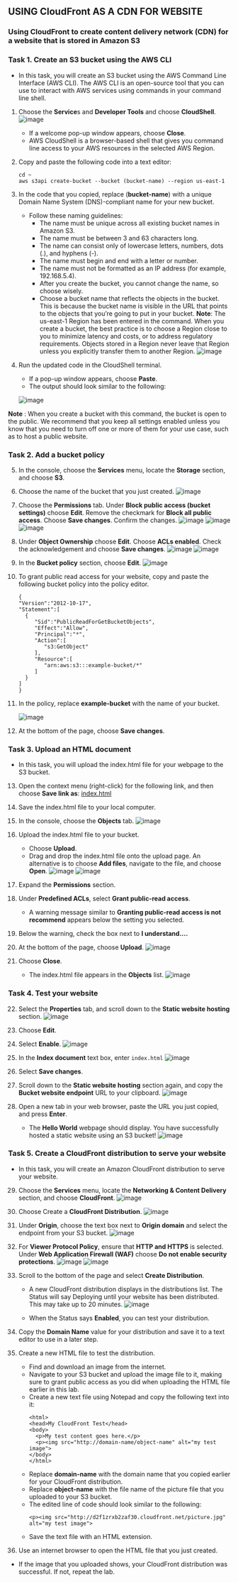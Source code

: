 ## USING CloudFront AS A CDN FOR WEBSITE
### Using CloudFront to create content delivery network (CDN) for a website that is stored in Amazon S3
### Task 1. Create an S3 bucket using the AWS CLI
- In this task, you will create an S3 bucket using the AWS Command Line Interface (AWS CLI). The AWS CLI is an open-source tool that you can use to interact with AWS services using commands in your command line shell.
1. Choose the **Service**s and **Developer Tools** and choose **CloudShell**.
    ![image](https://github.com/swatipal1010/AWS_services_hands_on/assets/110754474/1886d28d-0798-45a0-8555-a998b7e043b4)

   - If a welcome pop-up window appears, choose **Close**.
   - AWS CloudShell is a browser-based shell that gives you command line access to your AWS resources in the selected AWS Region.

2. Copy and paste the following code into a text editor:
   ```text
   cd ~
   aws s3api create-bucket --bucket (bucket-name) --region us-east-1
   ```
3. In the code that you copied, replace (**bucket-name**) with a unique Domain Name System (DNS)-compliant name for your new bucket.
   - Follow these naming guidelines:
     - The name must be unique across all existing bucket names in Amazon S3.
     - The name must be between 3 and 63 characters long.
     - The name can consist only of lowercase letters, numbers, dots (.), and hyphens (-).
     - The name must begin and end with a letter or number.
     - The name must not be formatted as an IP address (for example, 192.168.5.4).
     - After you create the bucket, you cannot change the name, so choose wisely.
     - Choose a bucket name that reflects the objects in the bucket. This is because the bucket name is visible in the URL that points to the objects that you’re going to put in your bucket.
**Note**: The us-east-1 Region has been entered in the command. When you create a bucket, the best practice is to choose a Region close to you to minimize latency and costs, or to address regulatory requirements. Objects stored in a Region never leave that Region unless you explicitly transfer them to another Region.
![image](https://github.com/swatipal1010/AWS_services_hands_on/assets/110754474/29d9e725-e620-4762-99da-24cefa885640)

4. Run the updated code in the CloudShell terminal.
   - If a pop-up window appears, choose **Paste**.
   - The output should look similar to the following:
     
    ![image](https://github.com/swatipal1010/AWS_services_handson/assets/110754474/5632556b-6580-4293-90be-287b48b6feba)
     
**Note** : When you create a bucket with this command, the bucket is open to the public. We recommend that you keep all settings enabled unless you know that you need to turn off one or more of them for your use case, such as to host a public website.

### Task 2. Add a bucket policy
5. In the console, choose the **Services** menu, locate the **Storage** section, and choose **S3**.
6. Choose the name of the bucket that you just created.
   ![image](https://github.com/swatipal1010/AWS_services_hands_on/assets/110754474/c285c727-7de4-420b-97ab-ba3d48b4df65)

7. Choose the **Permissions** tab. Under **Block public access (bucket settings)** choose **Edit**. Remove the checkmark for **Block all public access**. Choose **Save changes**. Confirm the changes.
   ![image](https://github.com/swatipal1010/AWS_services_hands_on/assets/110754474/3b00de45-5608-4756-97de-951ad282d8b5)
   ![image](https://github.com/swatipal1010/AWS_services_hands_on/assets/110754474/c901f642-9c21-4e75-9429-1de351823e59)
   ![image](https://github.com/swatipal1010/AWS_services_hands_on/assets/110754474/ef077658-8791-48ff-b0eb-9b27bf202447)

8. Under **Object Ownership** choose **Edit**. Choose **ACLs enabled**. Check the acknowledgement and choose **Save changes**.
    ![image](https://github.com/swatipal1010/AWS_services_hands_on/assets/110754474/207f9c84-2946-4520-bc04-d93da3e2fbf1)
    ![image](https://github.com/swatipal1010/AWS_services_hands_on/assets/110754474/f3600af1-f0af-4cf9-b3f8-f22023fb6c06)

9. In the **Bucket policy** section, choose **Edit**.
    ![image](https://github.com/swatipal1010/AWS_services_hands_on/assets/110754474/3c5dccc9-23bb-4459-b70a-c595d0fee59f)

10. To grant public read access for your website, copy and paste the following bucket policy into the policy editor.
    ```text
    {
    "Version":"2012-10-17",
    "Statement":[
      {
         "Sid":"PublicReadForGetBucketObjects",
         "Effect":"Allow",
         "Principal":"*",
         "Action":[
            "s3:GetObject"
         ],
         "Resource":[
            "arn:aws:s3:::example-bucket/*"
         ]
      }
    ]
    }
    ```

11. In the policy, replace **example-bucket** with the name of your bucket.
    
    ![image](https://github.com/swatipal1010/AWS_services_hands_on/assets/110754474/dc770d29-d0be-4c41-a9e8-5c46098fe4bd)
12. At the bottom of the page, choose **Save changes**.


### Task 3. Upload an HTML document
- In this task, you will upload the index.html file for your webpage to the S3 bucket.
13. Open the context menu (right-click) for the following link, and then choose **Save link as**: [index.html](https://aws-tc-largeobjects.s3.us-west-2.amazonaws.com/CUR-TF-100-ACCAIC-1-35050/03-lab-5-cloudfront/s3/index.html)
14. Save the index.html file to your local computer.
15. In the console, choose the **Objects** tab.
  ![image](https://github.com/swatipal1010/AWS_services_hands_on/assets/110754474/4c2f9f2b-d9a1-4e4d-9e72-ac3ab0c7e24d)

16. Upload the index.html file to your bucket.
    - Choose **Upload**.
    - Drag and drop the index.html file onto the upload page. An alternative is to choose **Add files**, navigate to the file, and choose **Open**.
    ![image](https://github.com/swatipal1010/AWS_services_hands_on/assets/110754474/683a029b-c454-42ea-8e3f-7e60f7e168c9)
    ![image](https://github.com/swatipal1010/AWS_services_hands_on/assets/110754474/e37f349d-70ab-45f7-946e-414bd1aea7e2)

17. Expand the **Permissions** section.
18. Under **Predefined ACLs**, select **Grant public-read access**.
    - A warning message similar to **Granting public-read access is not recommend** appears below the setting you selected.
19. Below the warning, check the box next to **I understand....**
20. At the bottom of the page, choose **Upload**.
    ![image](https://github.com/swatipal1010/AWS_services_hands_on/assets/110754474/0ba1a74e-6aa8-435d-bd2b-895202150d8b)

21. Choose **Close**.
    - The index.html file appears in the **Objects** list.
      ![image](https://github.com/swatipal1010/AWS_services_hands_on/assets/110754474/9492d2a9-174c-449f-a398-4ee843c481d8)


### Task 4. Test your website
22. Select the **Properties** tab, and scroll down to the **Static website hosting** section.
    ![image](https://github.com/swatipal1010/AWS_services_hands_on/assets/110754474/555d91fa-9417-494e-ae42-4e0676610928)

23. Choose **Edit**.
24. Select **Enable**.
    ![image](https://github.com/swatipal1010/AWS_services_hands_on/assets/110754474/5551af25-6124-47bf-8342-57d174bacd58)

25. In the **Index document** text box, enter `index.html`
    ![image](https://github.com/swatipal1010/AWS_services_hands_on/assets/110754474/8dc4e656-e316-4be1-a00b-8a75177680e7)

26. Select **Save changes**.
27. Scroll down to the **Static website hosting** section again, and copy the **Bucket website endpoint** URL to your clipboard.
    ![image](https://github.com/swatipal1010/AWS_services_hands_on/assets/110754474/b7c0f093-e4b8-498c-bfd5-1dc16870fa68)

28. Open a new tab in your web browser, paste the URL you just copied, and press **Enter**.
    - The **Hello World** webpage should display. You have successfully hosted a static website using an S3 bucket!
    ![image](https://github.com/swatipal1010/AWS_services_hands_on/assets/110754474/58524be3-b53c-4718-a495-153e87ed541b)


### Task 5. Create a CloudFront distribution to serve your website
- In this task, you will create an Amazon CloudFront distribution to serve your website.
29. Choose the **Services** menu, locate the **Networking & Content Delivery** section, and choose **CloudFront**.
  ![image](https://github.com/swatipal1010/AWS_services_hands_on/assets/110754474/fdaa37b8-5ac2-4220-9547-e0d899187ad9)

30. Choose Create a **CloudFront Distribution**.
    ![image](https://github.com/swatipal1010/AWS_services_hands_on/assets/110754474/3d607641-f44c-4c55-a847-d41d00140d51)

31. Under **Origin**, choose the text box next to **Origin domain** and select the endpoint from your S3 bucket.
    ![image](https://github.com/swatipal1010/AWS_services_hands_on/assets/110754474/0daef51d-c880-49aa-9ce6-2d6cc7e07d04)

32. For **Viewer Protocol Policy**, ensure that **HTTP and HTTPS** is selected. Under **Web Application Firewall (WAF)** choose **Do not enable security protections**.
    ![image](https://github.com/swatipal1010/AWS_services_hands_on/assets/110754474/99d89e53-b8c8-4b4b-8495-bf8d594a2d91)
    ![image](https://github.com/swatipal1010/AWS_services_hands_on/assets/110754474/d67e22f4-138e-438f-b29a-f9ebe596125c)

33. Scroll to the bottom of the page and select **Create Distribution**.
    - A new CloudFront distribution displays in the distributions list. The Status will say Deploying until your website has been distributed. This may take up to 20 minutes.
      ![image](https://github.com/swatipal1010/AWS_services_hands_on/assets/110754474/fd6bd9a4-8e1b-44f1-b52d-18a44738eb86)

    - When the Status says **Enabled**, you can test your distribution.
34. Copy the **Domain Name** value for your distribution and save it to a text editor to use in a later step.
35. Create a new HTML file to test the distribution.
    - Find and download an image from the internet.
    - Navigate to your S3 bucket and upload the image file to it, making sure to grant public access as you did when uploading the HTML file earlier in this lab.
    - Create a new text file using Notepad and copy the following text into it:
      ```text
      <html>
      <head>My CloudFront Test</head>
      <body>
        <p>My test content goes here.</p>
        <p><img src="http://domain-name/object-name" alt="my test image">
      </body>
      </html>
      ```
     - Replace **domain-name** with the domain name that you copied earlier for your CloudFront distribution.
     - Replace **object-name** with the file name of the picture file that you uploaded to your S3 bucket.
     - The edited line of code should look similar to the following:
       ```text
       <p><img src="http://d2f1zrxb2zaf30.cloudfront.net/picture.jpg" alt="my test image">
       ```
     - Save the text file with an HTML extension.
36. Use an internet browser to open the HTML file that you just created.
- If the image that you uploaded shows, your CloudFront distribution was successful. If not, repeat the lab.





